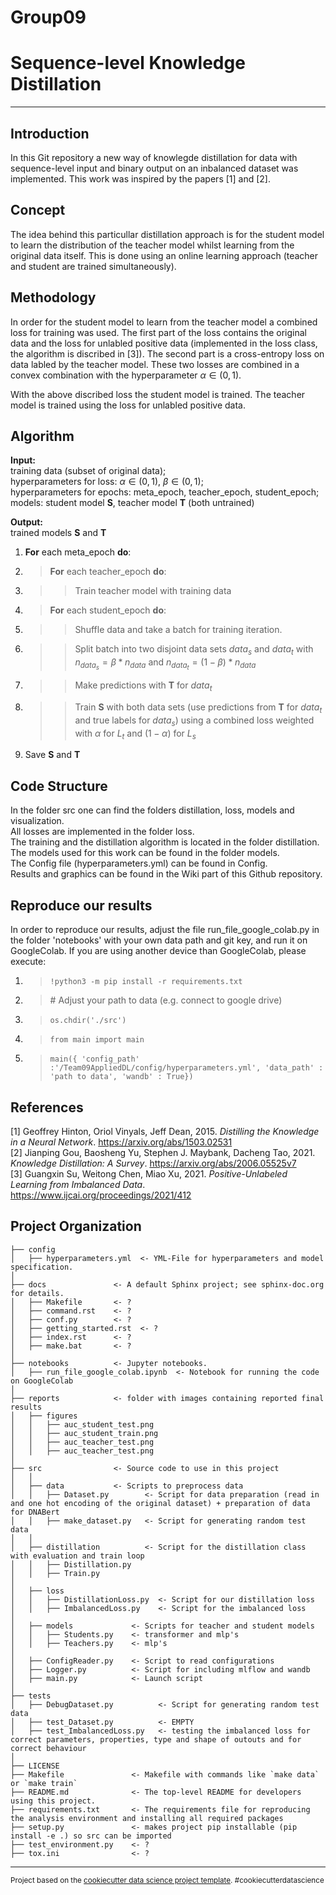 Group09
==============================

# Sequence-level Knowledge Distillation

---

## Introduction

In this Git repository a new way of knowlegde distillation for data with sequence-level input and binary output on an inbalanced dataset was implemented. This work was inspired by the papers [1] and [2].

## Concept 

The idea behind this particullar distillation approach is for the student model to learn the distribution of the teacher model whilst learning from the original data itself. This is done using an online learning approach (teacher and student are trained simultaneously).


## Methodology

In order for the student model to learn from the teacher model a combined loss for training was used. The first part of the loss contains the original data and the loss for unlabled positive data (implemented in the loss class, the algorithm is discribed in [3]). The second part is a cross-entropy loss on data labled by the teacher model. These two losses are combined in a convex combination with the hyperparameter $\alpha \in (0,1)$. <br>

With the above discribed loss the student model is trained. The teacher model is trained using the loss for unlabled positive data. 

## Algorithm

**Input:**  <br>
           training data (subset of original data); <br>
           hyperparameters for loss: $\alpha \in (0,1)$, $\beta \in (0,1)$; <br>
           hyperparameters for epochs: meta_epoch, teacher_epoch, student_epoch; <br>
           models: student model **S**, teacher model **T** (both untrained) <br>
           
**Output:**  <br>
           trained models **S** and **T**

1. **For** each meta_epoch **do**:
2. > **For** each teacher_epoch **do**: 
3. >> Train teacher model with training data
3. > **For** each student_epoch **do**:
4. >> Shuffle data and take a batch for training iteration.
5. >> Split batch into two disjoint data sets $data_s$ and $data_t$ with $n_{data_s} = \beta * n_{data}$ and $n_{data_t} = (1-\beta) * n_{data}$
6. >> Make predictions with **T** for $data_t$
7. >> Train **S** with both data sets (use predictions from **T** for $data_t$ and true labels for $data_s$) using a combined loss weighted with $\alpha$ for $L_t$ and $(1- \alpha)$ for $L_s$
8. Save **S** and **T**


## Code Structure

In the folder src one can find the folders distillation, loss, models and visualization. <br>
All losses are implemented in the folder loss. <br>
The training and the distillation algorithm is located in the folder distillation. <br>
The models used for this work can be found in the folder models. <br>
The Config file (hyperparameters.yml) can be found in Config. <br>
Results and graphics can be found in the Wiki part of this Github repository.

## Reproduce our results

In order to reproduce our results, adjust the file run_file_google_colab.py in the folder 'notebooks' with your own data path and git key, and run it on GoogleColab. If you are using another device than GoogleColab, please execute:
1. > `!python3 -m pip install -r requirements.txt`
2. > \# Adjust your path to data (e.g. connect to google drive)
2. > `os.chdir('./src')`
3. > `from main import main`
4. > `
        main({
            'config_path' :'/Team09AppliedDL/config/hyperparameters.yml',
            'data_path' : 'path to data',
            'wandb' : True})
     `

## References
[1] Geoffrey Hinton, Oriol Vinyals, Jeff Dean, 2015. *Distilling the Knowledge in a Neural Network*. https://arxiv.org/abs/1503.02531 <br>
[2] Jianping Gou, Baosheng Yu, Stephen J. Maybank, Dacheng Tao, 2021. *Knowledge Distillation: A Survey*. https://arxiv.org/abs/2006.05525v7 <br>
[3] Guangxin Su, Weitong Chen, Miao Xu, 2021. *Positive-Unlabeled Learning from Imbalanced Data*. https://www.ijcai.org/proceedings/2021/412 <br>

Project Organization
------------

    ├── config 
    │   ├── hyperparameters.yml  <- YML-File for hyperparameters and model specification.
    │  
    ├── docs               <- A default Sphinx project; see sphinx-doc.org for details.
    │   ├── Makefile       <- ?
    │   ├── command.rst    <- ?
    │   ├── conf.py        <- ?
    │   ├── getting_started.rst  <- ?
    │   ├── index.rst      <- ?
    │   ├── make.bat       <- ?
    │    
    ├── notebooks          <- Jupyter notebooks.
    │   ├── run_file_google_colab.ipynb  <- Notebook for running the code on GoogleColab
    │
    ├── reports            <- folder with images containing reported final results           
    │   ├── figures
    │   │   ├── auc_student_test.png
    │   │   ├── auc_student_train.png
    │   │   ├── auc_teacher_test.png
    │   │   ├── auc_teacher_test.png
    │
    ├── src                <- Source code to use in this project
    │   │
    │   ├── data           <- Scripts to preprocess data
    │   │   ├── Dataset.py        <- Script for data preparation (read in and one hot encoding of the original dataset) + preparation of data for DNABert
    │   │   ├── make_dataset.py   <- Script for generating random test data
    │   │
    │   ├── distillation          <- Script for the distillation class with evaluation and train loop
    │   │   ├── Distillation.py
    │   │   ├── Train.py
    │
    │   ├── loss  
    │   │   ├── DistillationLoss.py  <- Script for our distillation loss
    │   │   ├── ImbalancedLoss.py    <- Script for the imbalanced loss
    │
    │   ├── models             <- Scripts for teacher and student models
    │   │   ├── Students.py    <- transformer and mlp's
    │   │   ├── Teachers.py    <- mlp's
    │
    │   ├── ConfigReader.py    <- Script to read configurations
    │   ├── Logger.py          <- Script for including mlflow and wandb
    │   ├── main.py            <- Launch script
    │
    ├── tests
    │   ├── DebugDataset.py          <- Script for generating random test data
    │   ├── test_Dataset.py          <- EMPTY
    │   ├── test_ImbalancedLoss.py   <- testing the imbalanced loss for correct parameters, properties, type and shape of outouts and for correct behaviour
    │   
    ├── LICENSE
    ├── Makefile               <- Makefile with commands like `make data` or `make train`
    ├── README.md              <- The top-level README for developers using this project.
    ├── requirements.txt       <- The requirements file for reproducing the analysis environment and installing all required packages
    ├── setup.py               <- makes project pip installable (pip install -e .) so src can be imported
    ├── test_environment.py    <- ?
    ├── tox.ini                <- ?
   
 

--------

<p><small>Project based on the <a target="_blank" href="https://drivendata.github.io/cookiecutter-data-science/">cookiecutter data science project template</a>. #cookiecutterdatascience</small></p>
